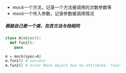 * mock一个方法，记录一个方法被调用的次数参数等
* mock一个传入参数，记录参数被调用情况



##### 假装自己是一个类，包含方法与他相同

```python
class A(object):
  def fun1():
    pass

m = mock(spec=A)
m.fun1() # success
m.fun2() # error Mock object has no attribute 'fun2'
```

